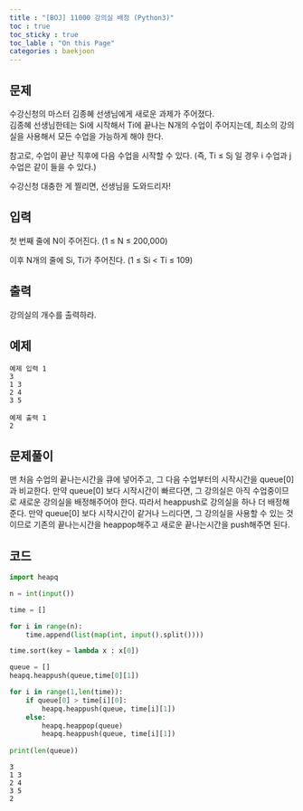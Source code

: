 ```yaml
---
title : "[BOJ] 11000 강의실 배정 (Python3)"
toc : true
toc_sticky : true
toc_lable : "On this Page"
categories : baekjoon
---
```


## 문제
수강신청의 마스터 김종혜 선생님에게 새로운 과제가 주어졌다.    
김종혜 선생님한테는 Si에 시작해서 Ti에 끝나는 N개의 수업이 주어지는데, 최소의 강의실을 사용해서 모든 수업을 가능하게 해야 한다. 

참고로, 수업이 끝난 직후에 다음 수업을 시작할 수 있다. (즉, Ti ≤ Sj 일 경우 i 수업과 j 수업은 같이 들을 수 있다.)

수강신청 대충한 게 찔리면, 선생님을 도와드리자!

## 입력
첫 번째 줄에 N이 주어진다. (1 ≤ N ≤ 200,000)

이후 N개의 줄에 Si, Ti가 주어진다. (1 ≤ Si < Ti ≤ 109)

## 출력
강의실의 개수를 출력하라.

## 예제
```
예제 입력 1  
3
1 3
2 4
3 5

예제 출력 1  
2
```
## 문제풀이
맨 처음 수업의 끝나는시간을 큐에 넣어주고, 그 다음 수업부터의 시작시간을 queue[0] 과 비교한다. 만약 queue[0] 보다 시작시간이 빠르다면, 그 강의실은 아직 수업중이므로 새로운 강의실을 배정해주어야 한다. 따라서 heappush로 강의실을 하나 더 배정해준다. 만약 queue[0] 보다 시작시간이 같거나 느리다면, 그 강의실을 사용할 수 있는 것이므로 기존의 끝나는시간을 heappop해주고 새로운 끝나는시간을 push해주면 된다. 

## 코드


```python
import heapq

n = int(input())

time = []

for i in range(n):
    time.append(list(map(int, input().split())))

time.sort(key = lambda x : x[0])

queue = []
heapq.heappush(queue,time[0][1])

for i in range(1,len(time)):
    if queue[0] > time[i][0]:
        heapq.heappush(queue, time[i][1])
    else:
        heapq.heappop(queue)
        heapq.heappush(queue, time[i][1])
        
print(len(queue))
```

    3
    1 3
    2 4
    3 5
    2

